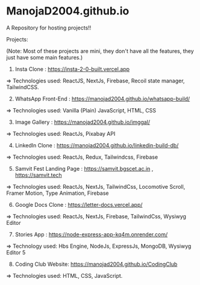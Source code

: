 # ManojaD2004.github.io
A Repository for hosting projects!!


Projects: 

(Note: Most of these projects are mini, they don't have all the features, they just have some main features.) 

1. Insta Clone : https://insta-2-0-built.vercel.app 

=> Technologies used: ReactJS, NextJs, Firebase, Recoil state manager, TailwindCSS.

2. WhatsApp Front-End : https://manojad2004.github.io/whatsapp-build/

=> Technologies used: Vanilla (Plain) JavaScript, HTML, CSS

3. Image Gallery : https://manojad2004.github.io/imggal/

=> Technologies used: ReactJs, Pixabay API


4. LinkedIn Clone : https://manojad2004.github.io/linkedin-build-db/

=> Technologies used: ReactJs, Redux, Tailwindcss, Firebase

5. Samvit Fest Landing Page : https://samvit.bgscet.ac.in , https://samvit.tech

=> Technologies used: ReactJs, NextJs, TailwindCss, Locomotive Scroll, Framer Motion, Type Animation, Firebase

6. Google Docs Clone : https://letter-docs.vercel.app/

=> Technologies used: ReactJs, NextJs, Firebase, TailwindCss, Wysiwyg Editor

7. Stories App : https://node-express-app-kq4m.onrender.com/

=> Technology used: Hbs Engine, NodeJs, ExpressJs, MongoDB, Wysiwyg Editor 5

8. Coding Club Website: https://manojad2004.github.io/CodingClub

=> Technologies used: HTML, CSS, JavaScript. 











